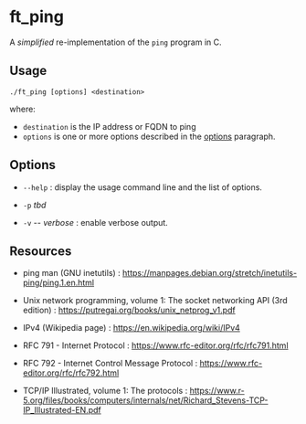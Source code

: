 # ft_ping

A *simplified* re-implementation of the `ping` program in C.


## Usage

`./ft_ping [options] <destination>`

where:
- `destination` is the IP address or FQDN to ping
- `options` is one or more options described in the [options](#options) paragraph.


## Options

- `--help` : display the usage command line and the list of options.

- `-p` *tbd*

- `-v` -- *verbose* : enable verbose output.


## Resources

- ping man (GNU inetutils) : https://manpages.debian.org/stretch/inetutils-ping/ping.1.en.html

- Unix network programming, volume 1: The socket networking API (3rd edition) : https://putregai.org/books/unix_netprog_v1.pdf

- IPv4 (Wikipedia page) : https://en.wikipedia.org/wiki/IPv4

- RFC 791 - Internet Protocol : https://www.rfc-editor.org/rfc/rfc791.html

- RFC 792 - Internet Control Message Protocol : https://www.rfc-editor.org/rfc/rfc792.html

- TCP/IP Illustrated, volume 1: The protocols : https://www.r-5.org/files/books/computers/internals/net/Richard_Stevens-TCP-IP_Illustrated-EN.pdf